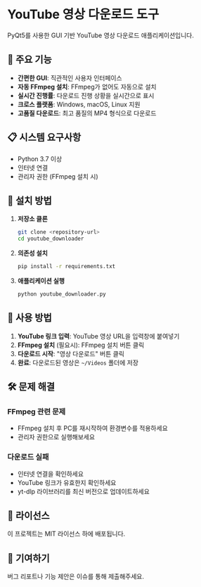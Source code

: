 # YouTube 영상 다운로드 도구

PyQt5를 사용한 GUI 기반 YouTube 영상 다운로드 애플리케이션입니다.

## 🚀 주요 기능

- **간편한 GUI**: 직관적인 사용자 인터페이스
- **자동 FFmpeg 설치**: FFmpeg가 없어도 자동으로 설치
- **실시간 진행률**: 다운로드 진행 상황을 실시간으로 표시
- **크로스 플랫폼**: Windows, macOS, Linux 지원
- **고품질 다운로드**: 최고 품질의 MP4 형식으로 다운로드

## 📋 시스템 요구사항

- Python 3.7 이상
- 인터넷 연결
- 관리자 권한 (FFmpeg 설치 시)

## 🔧 설치 방법

1. **저장소 클론**
   ```bash
   git clone <repository-url>
   cd youtube_downloader
   ```

2. **의존성 설치**
   ```bash
   pip install -r requirements.txt
   ```

3. **애플리케이션 실행**
   ```bash
   python youtube_downloader.py
   ```

## 📖 사용 방법

1. **YouTube 링크 입력**: YouTube 영상 URL을 입력창에 붙여넣기
2. **FFmpeg 설치** (필요시): FFmpeg 설치 버튼 클릭
3. **다운로드 시작**: "영상 다운로드" 버튼 클릭
4. **완료**: 다운로드된 영상은 `~/Videos` 폴더에 저장

## 🛠️ 문제 해결

### FFmpeg 관련 문제
- FFmpeg 설치 후 PC를 재시작하여 환경변수를 적용하세요
- 관리자 권한으로 실행해보세요

### 다운로드 실패
- 인터넷 연결을 확인하세요
- YouTube 링크가 유효한지 확인하세요
- yt-dlp 라이브러리를 최신 버전으로 업데이트하세요

## 📝 라이선스

이 프로젝트는 MIT 라이선스 하에 배포됩니다.

## 🤝 기여하기

버그 리포트나 기능 제안은 이슈를 통해 제출해주세요. 